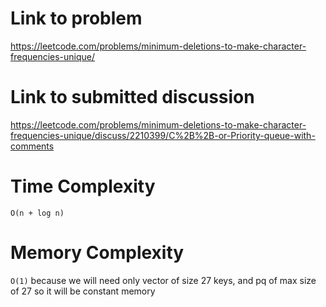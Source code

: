 # Link to problem
https://leetcode.com/problems/minimum-deletions-to-make-character-frequencies-unique/

# Link to submitted discussion
https://leetcode.com/problems/minimum-deletions-to-make-character-frequencies-unique/discuss/2210399/C%2B%2B-or-Priority-queue-with-comments

# Time Complexity
`O(n + log n)`

# Memory Complexity
`O(1)` because we will need only vector of size 27 keys, and pq of max size of 27 so it will be constant memory
